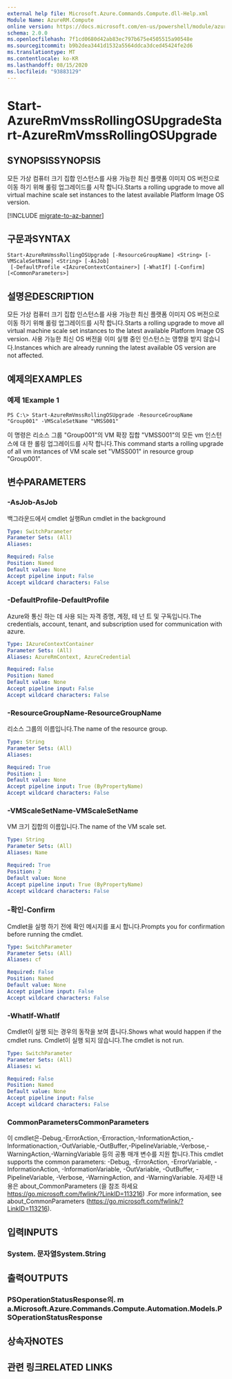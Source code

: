 ```yaml
---
external help file: Microsoft.Azure.Commands.Compute.dll-Help.xml
Module Name: AzureRM.Compute
online version: https://docs.microsoft.com/en-us/powershell/module/azurerm.compute/start-azurermvmssrollingosupgrade
schema: 2.0.0
ms.openlocfilehash: 7f1cd0680d42ab83ec797b675e4505515a90548e
ms.sourcegitcommit: b9b2dea3441d1532a5564ddca3dced45424fe2d6
ms.translationtype: MT
ms.contentlocale: ko-KR
ms.lasthandoff: 08/15/2020
ms.locfileid: "93883129"
---
```

# <span data-ttu-id="3cffc-101">Start-AzureRmVmssRollingOSUpgrade</span><span class="sxs-lookup"><span data-stu-id="3cffc-101">Start-AzureRmVmssRollingOSUpgrade</span></span>

## <span data-ttu-id="3cffc-102">SYNOPSIS</span><span class="sxs-lookup"><span data-stu-id="3cffc-102">SYNOPSIS</span></span>
<span data-ttu-id="3cffc-103">모든 가상 컴퓨터 크기 집합 인스턴스를 사용 가능한 최신 플랫폼 이미지 OS 버전으로 이동 하기 위해 롤링 업그레이드를 시작 합니다.</span><span class="sxs-lookup"><span data-stu-id="3cffc-103">Starts a rolling upgrade to move all virtual machine scale set instances to the latest available Platform Image OS version.</span></span>

[!INCLUDE [migrate-to-az-banner](../../includes/migrate-to-az-banner.md)]

## <span data-ttu-id="3cffc-104">구문과</span><span class="sxs-lookup"><span data-stu-id="3cffc-104">SYNTAX</span></span>

```
Start-AzureRmVmssRollingOSUpgrade [-ResourceGroupName] <String> [-VMScaleSetName] <String> [-AsJob]
 [-DefaultProfile <IAzureContextContainer>] [-WhatIf] [-Confirm] [<CommonParameters>]
```

## <span data-ttu-id="3cffc-105">설명은</span><span class="sxs-lookup"><span data-stu-id="3cffc-105">DESCRIPTION</span></span>
<span data-ttu-id="3cffc-106">모든 가상 컴퓨터 크기 집합 인스턴스를 사용 가능한 최신 플랫폼 이미지 OS 버전으로 이동 하기 위해 롤링 업그레이드를 시작 합니다.</span><span class="sxs-lookup"><span data-stu-id="3cffc-106">Starts a rolling upgrade to move all virtual machine scale set instances to the latest available Platform Image OS version.</span></span>
<span data-ttu-id="3cffc-107">사용 가능한 최신 OS 버전을 이미 실행 중인 인스턴스는 영향을 받지 않습니다.</span><span class="sxs-lookup"><span data-stu-id="3cffc-107">Instances which are already running the latest available OS version are not affected.</span></span>

## <span data-ttu-id="3cffc-108">예제의</span><span class="sxs-lookup"><span data-stu-id="3cffc-108">EXAMPLES</span></span>

### <span data-ttu-id="3cffc-109">예제 1</span><span class="sxs-lookup"><span data-stu-id="3cffc-109">Example 1</span></span>
```
PS C:\> Start-AzureRmVmssRollingOSUpgrade -ResourceGroupName "Group001" -VMScaleSetName "VMSS001"
```

<span data-ttu-id="3cffc-110">이 명령은 리소스 그룹 "Group001"의 VM 확장 집합 "VMSS001"의 모든 vm 인스턴스에 대 한 롤링 업그레이드를 시작 합니다.</span><span class="sxs-lookup"><span data-stu-id="3cffc-110">This command starts a rolling upgrade of all vm instances of VM scale set "VMSS001" in resource group "Group001".</span></span>

## <span data-ttu-id="3cffc-111">변수</span><span class="sxs-lookup"><span data-stu-id="3cffc-111">PARAMETERS</span></span>

### <span data-ttu-id="3cffc-112">-AsJob</span><span class="sxs-lookup"><span data-stu-id="3cffc-112">-AsJob</span></span>
<span data-ttu-id="3cffc-113">백그라운드에서 cmdlet 실행</span><span class="sxs-lookup"><span data-stu-id="3cffc-113">Run cmdlet in the background</span></span>

```yaml
Type: SwitchParameter
Parameter Sets: (All)
Aliases: 

Required: False
Position: Named
Default value: None
Accept pipeline input: False
Accept wildcard characters: False
```

### <span data-ttu-id="3cffc-114">-DefaultProfile</span><span class="sxs-lookup"><span data-stu-id="3cffc-114">-DefaultProfile</span></span>
<span data-ttu-id="3cffc-115">Azure와 통신 하는 데 사용 되는 자격 증명, 계정, 테 넌 트 및 구독입니다.</span><span class="sxs-lookup"><span data-stu-id="3cffc-115">The credentials, account, tenant, and subscription used for communication with azure.</span></span>

```yaml
Type: IAzureContextContainer
Parameter Sets: (All)
Aliases: AzureRmContext, AzureCredential

Required: False
Position: Named
Default value: None
Accept pipeline input: False
Accept wildcard characters: False
```

### <span data-ttu-id="3cffc-116">-ResourceGroupName</span><span class="sxs-lookup"><span data-stu-id="3cffc-116">-ResourceGroupName</span></span>
<span data-ttu-id="3cffc-117">리소스 그룹의 이름입니다.</span><span class="sxs-lookup"><span data-stu-id="3cffc-117">The name of the resource group.</span></span>

```yaml
Type: String
Parameter Sets: (All)
Aliases: 

Required: True
Position: 1
Default value: None
Accept pipeline input: True (ByPropertyName)
Accept wildcard characters: False
```

### <span data-ttu-id="3cffc-118">-VMScaleSetName</span><span class="sxs-lookup"><span data-stu-id="3cffc-118">-VMScaleSetName</span></span>
<span data-ttu-id="3cffc-119">VM 크기 집합의 이름입니다.</span><span class="sxs-lookup"><span data-stu-id="3cffc-119">The name of the VM scale set.</span></span>

```yaml
Type: String
Parameter Sets: (All)
Aliases: Name

Required: True
Position: 2
Default value: None
Accept pipeline input: True (ByPropertyName)
Accept wildcard characters: False
```

### <span data-ttu-id="3cffc-120">-확인</span><span class="sxs-lookup"><span data-stu-id="3cffc-120">-Confirm</span></span>
<span data-ttu-id="3cffc-121">Cmdlet을 실행 하기 전에 확인 메시지를 표시 합니다.</span><span class="sxs-lookup"><span data-stu-id="3cffc-121">Prompts you for confirmation before running the cmdlet.</span></span>

```yaml
Type: SwitchParameter
Parameter Sets: (All)
Aliases: cf

Required: False
Position: Named
Default value: None
Accept pipeline input: False
Accept wildcard characters: False
```

### <span data-ttu-id="3cffc-122">-WhatIf</span><span class="sxs-lookup"><span data-stu-id="3cffc-122">-WhatIf</span></span>
<span data-ttu-id="3cffc-123">Cmdlet이 실행 되는 경우의 동작을 보여 줍니다.</span><span class="sxs-lookup"><span data-stu-id="3cffc-123">Shows what would happen if the cmdlet runs.</span></span>
<span data-ttu-id="3cffc-124">Cmdlet이 실행 되지 않습니다.</span><span class="sxs-lookup"><span data-stu-id="3cffc-124">The cmdlet is not run.</span></span>

```yaml
Type: SwitchParameter
Parameter Sets: (All)
Aliases: wi

Required: False
Position: Named
Default value: None
Accept pipeline input: False
Accept wildcard characters: False
```

### <span data-ttu-id="3cffc-125">CommonParameters</span><span class="sxs-lookup"><span data-stu-id="3cffc-125">CommonParameters</span></span>
<span data-ttu-id="3cffc-126">이 cmdlet은-Debug,-ErrorAction,-Erroraction,-InformationAction,-Informationaction,-OutVariable,-OutBuffer,-PipelineVariable,-Verbose,-WarningAction,-WarningVariable 등의 공통 매개 변수를 지원 합니다.</span><span class="sxs-lookup"><span data-stu-id="3cffc-126">This cmdlet supports the common parameters: -Debug, -ErrorAction, -ErrorVariable, -InformationAction, -InformationVariable, -OutVariable, -OutBuffer, -PipelineVariable, -Verbose, -WarningAction, and -WarningVariable.</span></span> <span data-ttu-id="3cffc-127">자세한 내용은 about_CommonParameters (을 참조 하세요 https://go.microsoft.com/fwlink/?LinkID=113216) .</span><span class="sxs-lookup"><span data-stu-id="3cffc-127">For more information, see about_CommonParameters (https://go.microsoft.com/fwlink/?LinkID=113216).</span></span>

## <span data-ttu-id="3cffc-128">입력</span><span class="sxs-lookup"><span data-stu-id="3cffc-128">INPUTS</span></span>

### <span data-ttu-id="3cffc-129">System. 문자열</span><span class="sxs-lookup"><span data-stu-id="3cffc-129">System.String</span></span>

## <span data-ttu-id="3cffc-130">출력</span><span class="sxs-lookup"><span data-stu-id="3cffc-130">OUTPUTS</span></span>

### <span data-ttu-id="3cffc-131">PSOperationStatusResponse의. m a.</span><span class="sxs-lookup"><span data-stu-id="3cffc-131">Microsoft.Azure.Commands.Compute.Automation.Models.PSOperationStatusResponse</span></span>

## <span data-ttu-id="3cffc-132">상속자</span><span class="sxs-lookup"><span data-stu-id="3cffc-132">NOTES</span></span>

## <span data-ttu-id="3cffc-133">관련 링크</span><span class="sxs-lookup"><span data-stu-id="3cffc-133">RELATED LINKS</span></span>

